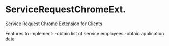# ServiceRequestChromeExt.
Service Request Chrome Extension for Clients

Features to implement:
-obtain list of service employees
-obtain application data
